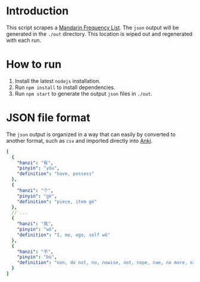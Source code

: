 # Introduction

This script scrapes a [Mandarin Frequency List](https://en.wiktionary.org/wiki/Appendix:Mandarin_Frequency_lists). The `json` output will be generated in the `./out` directory. This location is wiped out and regenerated with each run.

# How to run

1. Install the latest `nodejs` installation.
2. Run `npm install` to install dependencies.
3. Run `npm start` to generate the output `json` files in `./out`.

# JSON file format

The `json` output is organized in a way that can easily by converted to another format, such as `csv` and imported directly into [Anki](https://apps.ankiweb.net/).

```yaml
[
  {
    "hanzi": "有",
    "pinyin": "yǒu",
    "definition": "have, possess"
  },
  {
    "hanzi": "个",
    "pinyin": "gè",
    "definition": "piece, item gè"
  },
  // ...
  {
    "hanzi": "我",
    "pinyin": "wǒ",
    "definition": "I, me, ego, self wǒ"
  },
  {
    "hanzi": "不",
    "pinyin": "bù",
    "definition": "non, do not, no, nowise, not, nope, nae, no more, nix bù"
  }
]
```
